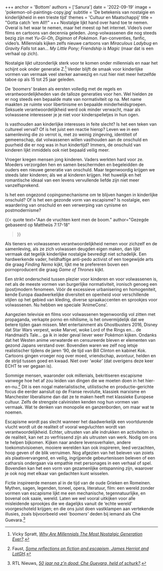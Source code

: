 +++
anchor = 'Bottom'
authors = ['Sanura']
date = '2022-09-19'
image = 'pokemon-oil-paintings-copy.jpg'
subtitle = 'De betekenis van nostalgie en kinderlijkheid in een trieste tijd'
themes = 'Cultuur en Maatschappij'
title = "Gotta catch 'em All!!"
+++
Nostalgie lijkt hand over hand toe te nemen. Overal is het waar te nemen, maar het meest op het internet. Video’s over films en cartoons van decennia geleden. Jong-volwassenen die nog steeds bezig zijn met *Yu-Gi-Oh*, *Digimon* of *Pokémon*. Fan-conventies, fanfic, video’s. Millennials kijken zelfs nieuwe cartoons van *Miraculous Ladybug* en *Gravity Falls* tot aan… *My Little Pony; Friendship is Magic* (maar dat is een verhaal op zich). 

Nostalgie lijkt uitzonderlijk sterk voor te komen onder millennials en naar het schijnt ook onder generatie Z.[^1] Verder blijft de smaak voor kinderlijke vormen van vermaak veel sterker aanwezig en rust hier niet meer hetzelfde taboe op als 15 tot 25 jaar geleden.

De *‘boomers’* braken als eersten volledig met de regels en verantwoordelijkheden van de talloze generaties voor hen. Wel hielden ze er nog steeds een bepaalde mate van normativiteit op na. Met name maakten ze ruimte voor libertinisme en bepaalde minderheidsgroepen. Seksuele verantwoordelijkheid werd ook minder verwacht, maar als volwassene interesseer je je niet voor kinderspelletjes in hun ogen.

Is vasthouden aan kinderlijke interesses in feite slecht? Is het een teken van cultureel verval? Of is het juist een reactie hierop? Leven we in een samenleving die zo verrot is, met zo weinig zingeving, identiteit of gemeenschap, dat volwassenen willen vasthouden aan de onschuld en puurheid die er nog was in hun kindertijd? Immers, de onschuld van kinderen lijkt inmiddels ook niet bepaald veilig meer.

Vroeger kregen mensen jong kinderen. Vaders werkten hard voor ze. Moeders verzorgden hen en samen beschermden en begeleidden de ouders een nieuwe generatie van onschuld. Maar tegenwoordig krijgen we steeds later kinderen; áls we al kinderen krijgen. Het huwelijk en het romantische ideaal van een levens vervullende liefde zijn niet meer vanzelfsprekend.

Is het een ongezond copingsmechanisme om te blijven hangen in kinderlijke onschuld? Of is het een gezonde vorm van escapisme? Is nostalgie, een waardering van onschuld en een verwerping van cynisme en postmodernisme?

{{< quote
	text="Aan de vruchten kent men de boom."
	author="Gezegde gebaseerd op Mattheüs 7:17-18"
>}}

Als tieners en volwassenen verantwoordelijkheid nemen voor zichzelf en de samenleving, als ze zich volwassen deugden eigen maken, dan lijkt vermaak dat tegelijk kinderlijke nostalgie bevredigt niet schadelijk. 
Een hardwerkende vader, heldhaftige anti-pedo activist of een toegewijde arts die graag *Finding Nemo* kijkt, lijkt me te prefereren boven een pornoproducent die graag *Game of Thrones* kijkt. 

Een strikt onderscheid tussen plezier voor kinderen en voor volwassenen is, net als de meeste vormen van burgerlijke normativiteit, ironisch genoeg een (post)modern fenomeen. Vóór de excessieve urbanisering en homogeniteit, kende Europa daadwerkelijke diversiteit en openheid voor verschillende stijlen op het gebied van kleding, diverse spraakaccenten en sprookjes voor volwassenen. Nu hebben we speciale ‘AnimeCons’. 

Aangezien televisie en films voor volwassenen tegenwoordig vol zitten met propaganda, verkapte porno en nihilisme, is het onvermijdelijk dat we betere tijden gaan missen. Met entertainment als Ghostbusters 2016, Disney dat Star Wars verpest, woke Marvel, woke Lord of the Rings en… de Handmaid’s Tale… ga ik in ieder geval liever weer Pokémon kijken. Ondanks dat het Westen anime verwaterde en censureerde bleven er elementen van gezond Japans verstand over. Bovendien waren we zelf nog ietsje realistischer tijdens de jaren ‘90, de tijd van Bill Clinton en kabinet Kok. Cartoons gingen vroeger nog over moed, vriendschap, avontuur, helden en de strijd tussen goed en kwaad. Niet over *‘woke’* (dat overigens deze keer ECHT te ver gegaan is).

Sommige mensen, waaronder ook millenials, bekritiseren escapisme vanwege hoe het af zou leiden van dingen die we moeten doen in het hier-en-nu.[^3] Dit is een nogal materialistische, utilistische en productie-gerichte focus die eerder aansluit op de Franse revolutie, klassiek marxisme en Manchester liberalisme dan dat ze te maken heeft met klassieke Europese cultuur. Zelfs de strengste calvinisten kenden nog hun vormen van vermaak. Wat te denken van monopolie en ganzenborden, om maar wat te noemen.

Escapisme wordt pas slecht wanneer het daadwerkelijk een voortdurende vlucht wordt uit de realiteit of vooral wegvluchten wordt van verantwoordelijkheid. Echter, uitrusten van alle indrukken en activiteiten in de realiteit, kan net zo verfrissend zijn als uitrusten van werk. Nodig om ons te helpen bijkomen. Kijken naar andere levensverhalen, andere toekomstvisioenen, mooiere werelden kan ook inspireren, leed verzachten, hoop geven of de blik verruimen. Nog afgezien van het beleven van zoiets als plaatsvervangend, en veilig, ingrijpende gebeurtenissen beleven of een catharsis ondergaan via empathie met personages in een verhaal of spel. Bovendien kan het een vorm van gezamenlijke ontspanning zijn, waarover je ook nog met elkaar van gedachten kunt wisselen.

Fictie inspireerde mensen al in de tijd van de oude Grieken en Romeinen. Mythen, sagen, legenden, toneel, opera, literatuur, film: een wereld zonder vormen van escapisme lijkt me een mechanische, tegennatuurlijke, en bovenal ook saaie, wereld. 
Laten we wel vooral uitkijken voor alle misleidende sprookjes die we dagelijks vanuit de ‘echte wereld’ voorgeschoteld krijgen; en die ons juist doen vastklampen aan vertekende illusies, zoals bijvoorbeeld veel *‘boomers’* deden bij iemand als Che Guevara.[^4]

[^1]: Vicky Spratt, *[Why Are Millennials The Most Nostalgic Generation Ever?](https://graziadaily.co.uk/life/opinion/millennials-nostalgic-generation-ever/)*.
[^2]: Lauren Friedman, *[Why Nostalgia Marketing Works So Well With Millennials, And How Your Brand Can Benefit](https://www.forbes.com/sites/laurenfriedman/2016/08/02/why-nostalgia-marketing-works-so-well-with-millennials-and-how-your-brand-can-benefit/)*.
[^3]: Faust, *[Some reflections on fiction and escapism, James Herriot and LotGH](https://www.youtube.com/watch?v=yG0ecqWqj6Q)*.
[^4]: RTL Nieuws, *[50 jaar na z'n dood: Che Guevara, held of schurk?](https://www.rtlnieuws.nl/buitenland/artikel/3690651/50-jaar-na-zn-dood-che-guevara-held-schurk)*.
[^5]: Bob van Leeuwen, [Che Guevara, een controversiële erfenis](https://studenttheses.uu.nl/bitstream/handle/20.500.12932/6789/Herschrijving%20Che%20Guevara%20Bob%20van%20Leeuwen%20Masterscriptie%20IBEM%20Bob%20de%20Graaff.pdf?sequence=1&isAllowed=y).
